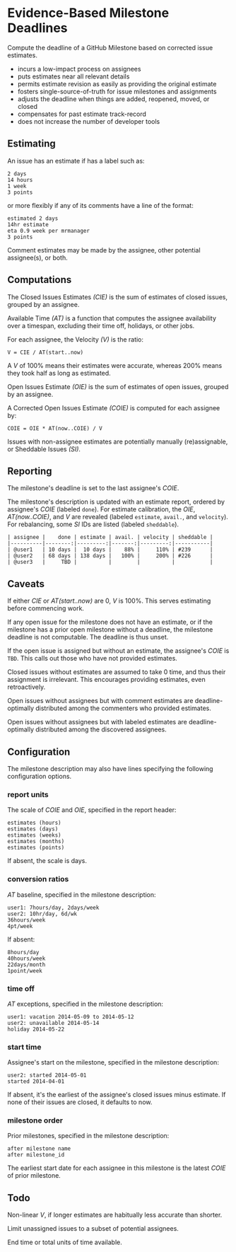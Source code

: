 # Evidence-Based Milestone Deadlines

Compute the deadline of a GitHub Milestone based on corrected issue
estimates.

* incurs a low-impact process on assignees
* puts estimates near all relevant details
* permits estimate revision as easily as providing the original estimate
* fosters single-source-of-truth for issue milestones and assignments
* adjusts the deadline when things are added, reopened, moved, or closed
* compensates for past estimate track-record
* does not increase the number of developer tools

## Estimating

An issue has an estimate if has a label such as:

    2 days
    14 hours
    1 week
    3 points

or more flexibly if any of its comments have a line of the format:

    estimated 2 days
    14hr estimate
    eta 0.9 week per mrmanager
    3 points

Comment estimates may be made by the assignee, other potential
assignee(s), or both.

## Computations

The Closed Issues Estimates *(CIE)* is the sum of estimates of closed
issues, grouped by an assignee.

Available Time *(AT)* is a function that computes the assignee
availability over a timespan, excluding their time off, holidays, or
other jobs.

For each assignee, the Velocity *(V)* is the ratio:

    V = CIE / AT(start..now)

A *V* of 100% means their estimates were accurate, whereas 200% means
they took half as long as estimated.

Open Issues Estimate *(OIE)* is the sum of estimates of open issues,
grouped by an assignee.

A Corrected Open Issues Estimate *(COIE)* is computed for each
assignee by:

    COIE = OIE * AT(now..COIE) / V

Issues with non-assignee estimates are potentially manually
(re)assignable, or Sheddable Issues *(SI)*.

## Reporting

The milestone's deadline is set to the last assignee's *COIE*.

The milestone's description is updated with an estimate report,
ordered by assignee's *COIE* (labeled `done`).  For estimate
calibration, the *OIE*, *AT(now..COIE)*, and *V* are revealed (labeled
`estimate`, `avail.`, and `velocity`).  For rebalancing, some *SI* IDs
are listed (labeled `sheddable`).

    | assignee |    done | estimate | avail. | velocity | sheddable |
    |----------|--------:|---------:|-------:|---------:|-----------|
    | @user1   | 10 days |  10 days |    88% |     110% | #239      |
    | @user2   | 68 days | 138 days |   100% |     200% | #226      |
    | @user3   |     TBD |          |        |          |           |

## Caveats

If either *CIE* or *AT(start..now)* are 0, *V* is 100%.  This
serves estimating before commencing work.

If any open issue for the milestone does not have an estimate, or if
the milestone has a prior open milestone without a deadline, the
milestone deadline is not computable.  The deadline is thus unset.

If the open issue is assigned but without an estimate, the assignee's
*COIE* is `TBD`.  This calls out those who have not provided
estimates.

Closed issues without estimates are assumed to take 0 time, and thus
their assignment is irrelevant.  This encourages providing estimates,
even retroactively.

Open issues without assignees but with comment estimates are
deadline-optimally distributed among the commenters who provided
estimates.

Open issues without assignees but with labeled estimates are
deadline-optimally distributed among the discovered assignees.

## Configuration

The milestone description may also have lines specifying the following
configuration options.

### report units

The scale of *COIE* and *OIE*, specified in the report header:

    estimates (hours)
    estimates (days)
    estimates (weeks)
    estimates (months)
    estimates (points)

If absent, the scale is days.

### conversion ratios

*AT* baseline, specified in the milestone description:

    user1: 7hours/day, 2days/week
    user2: 10hr/day, 6d/wk
    36hours/week
    4pt/week

If absent:

    8hours/day
    40hours/week
    22days/month
    1point/week

### time off

*AT* exceptions, specified in the milestone description:

    user1: vacation 2014-05-09 to 2014-05-12
    user2: unavailable 2014-05-14
    holiday 2014-05-22

### start time

Assignee's start on the milestone, specified in the milestone
description:

    user2: started 2014-05-01
    started 2014-04-01

If absent, it's the earliest of the assignee's closed issues minus
estimate.  If none of their issues are closed, it defaults to now.

### milestone order

Prior milestones, specified in the milestone description:

    after milestone name
    after milestone_id

The earliest start date for each assignee in this milestone is the
latest *COIE* of prior milestone.

## Todo

Non-linear *V*, if longer estimates are habitually less accurate
than shorter.

Limit unassigned issues to a subset of potential assignees.

End time or total units of time available.
